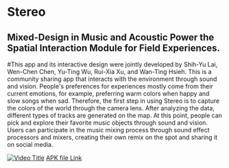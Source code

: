 # Stereo
Mixed-Design in Music and Acoustic Power the Spatial Interaction Module for Field Experiences.
-
#This app and its interactive design were jointly developed by Shih-Yu Lai, Wen-Chen Chen, Yu-Ting Wu, Rui-Xia Xu, and Wan-Ting Hsieh.
This is a community sharing app that interacts with the environment through sound and vision. 
People's preferences for experiences mostly come from their current emotions, 
for example, preferring warm colors when happy and slow songs when sad.
Therefore, the first step in using Stereo is to capture the colors of the world through the camera lens. 
After analyzing the data, different types of tracks are generated on the map. At this point, 
people can pick and explore their favorite music objects through sound and vision. 
Users can participate in the music mixing process through sound effect processors and mixers, 
creating their own remix on the spot and sharing it on social media.

[![Video Title](https://img.youtube.com/vi/3_VWzdwezVs/0.jpg)](https://youtu.be/3_VWzdwezVs?si=4SaS0pfijqaJ012h "Click to Watch!")
[APK file Link](https://drive.google.com/file/d/1HbhWSxFHlgtM5YLzaFxs11Gurpmix31n/view?usp=drivesdk)